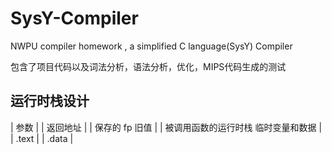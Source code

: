 # SysY-Compiler
NWPU compiler homework , a simplified C language(SysY) Compiler 

包含了项目代码以及词法分析，语法分析，优化，MIPS代码生成的测试

## 运行时栈设计
| 参数 | 
| 返回地址 | 
| 保存的 fp 旧值 | 
| 被调用函数的运行时栈 临时变量和数据 | 
| .text | 
| .data | 
